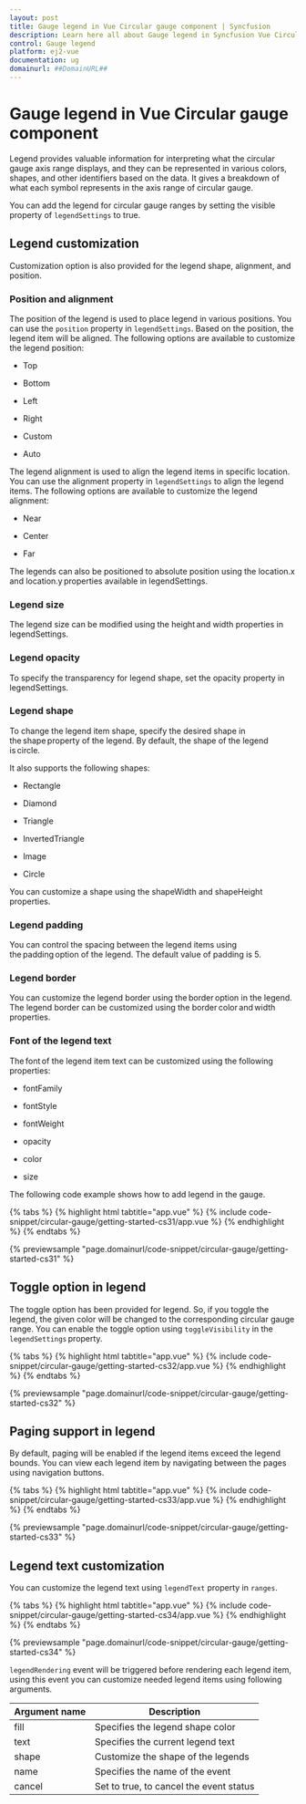 ```yaml
---
layout: post
title: Gauge legend in Vue Circular gauge component | Syncfusion
description: Learn here all about Gauge legend in Syncfusion Vue Circular gauge component of Syncfusion Essential JS 2 and more.
control: Gauge legend 
platform: ej2-vue
documentation: ug
domainurl: ##DomainURL##
---
```


# Gauge legend in Vue Circular gauge component

Legend provides valuable information for interpreting what the circular gauge axis range displays, and they can be represented in various colors, shapes, and other identifiers based on the data. It gives a breakdown of what each symbol represents in the axis range of circular gauge.

You can add the legend for circular gauge ranges by setting the visible property of `legendSettings` to true.

## Legend customization

Customization option is also provided for the legend shape, alignment, and position.

### Position and alignment

The position of the legend is used to place legend in various positions. You can use the `position` property in `legendSettings`. Based on the position, the legend item will be aligned. The following options are available to customize the legend position:

* Top

* Bottom

* Left

* Right

* Custom

* Auto

The legend alignment is used to align the legend items in specific location. You can use the alignment property in `legendSettings` to align the legend items. The following options are available to customize the legend alignment:

* Near

* Center

* Far

The legends can also be positioned to absolute position using the location.x and location.y properties available in legendSettings.

### Legend size

The legend size can be modified using the height and width properties in legendSettings.

### Legend opacity

To specify the transparency for legend shape, set the opacity property in legendSettings.

### Legend shape

To change the legend item shape, specify the desired shape in the shape property of the legend. By default, the shape of the legend is circle.

It also supports the following shapes:

* Rectangle

* Diamond

* Triangle

* InvertedTriangle

* Image

* Circle

You can customize a shape using the shapeWidth and shapeHeight properties.

### Legend padding

You can control the spacing between the legend items using the padding option of the legend. The default value of padding is 5.

### Legend border

You can customize the legend border using the border option in the legend. The legend border can be customized using the border color and width properties.

<!-- markdownlint-disable MD009 -->

### Font of the legend text

The font of the legend item text can be customized using the following properties:

* fontFamily

* fontStyle

* fontWeight 

* opacity

* color 

* size

The following code example shows how to add legend in the gauge.

{% tabs %}
{% highlight html tabtitle="app.vue" %}
{% include code-snippet/circular-gauge/getting-started-cs31/app.vue %}
{% endhighlight %}
{% endtabs %}
        
{% previewsample "page.domainurl/code-snippet/circular-gauge/getting-started-cs31" %}

## Toggle option in legend

The toggle option has been provided for legend. So, if you toggle the legend, the given color will be changed to the corresponding circular gauge range. You can enable the toggle option using `toggleVisibility` in the `legendSettings` property.

{% tabs %}
{% highlight html tabtitle="app.vue" %}
{% include code-snippet/circular-gauge/getting-started-cs32/app.vue %}
{% endhighlight %}
{% endtabs %}
        
{% previewsample "page.domainurl/code-snippet/circular-gauge/getting-started-cs32" %}

## Paging support in legend

By default, paging will be enabled if the legend items exceed the legend bounds. You can view each legend item by navigating between the pages using navigation buttons.

{% tabs %}
{% highlight html tabtitle="app.vue" %}
{% include code-snippet/circular-gauge/getting-started-cs33/app.vue %}
{% endhighlight %}
{% endtabs %}
        
{% previewsample "page.domainurl/code-snippet/circular-gauge/getting-started-cs33" %}

## Legend text customization

You can customize the legend text using `legendText` property in `ranges`.

{% tabs %}
{% highlight html tabtitle="app.vue" %}
{% include code-snippet/circular-gauge/getting-started-cs34/app.vue %}
{% endhighlight %}
{% endtabs %}
        
{% previewsample "page.domainurl/code-snippet/circular-gauge/getting-started-cs34" %}

`legendRendering` event will be triggered before rendering each legend item, using this event you can customize needed legend items using following arguments.

|   Argument name      |   Description                            |
|----------------------| -----------------------------------------|
|   fill               |   Specifies the legend shape color       |
|   text               |   Specifies the current legend text      |
|   shape              |   Customize the shape of the legends     |
| name                 |   Specifies the name of the event        |
|cancel                |  Set to true, to cancel the event status |